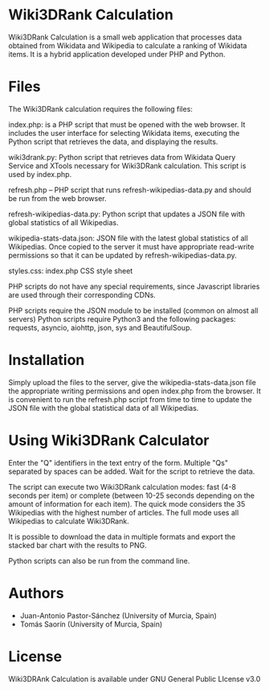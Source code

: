 # Wiki3DRank Calculation

Wiki3DRank Calculation is a small web application that processes data obtained from Wikidata and Wikipedia to calculate a ranking of Wikidata items. It is a hybrid application developed under PHP and Python.

Files
=====

The Wiki3DRank calculation requires the following files:

index.php: is a PHP script that must be opened with the web browser. It includes the user interface for selecting Wikidata items, executing the Python script that retrieves the data, and displaying the results.

wiki3drank.py: Python script that retrieves data from Wikidata Query Service and XTools necessary for Wiki3DRank calculation. This script is used by index.php.

refresh.php – PHP script that runs refresh-wikipedias-data.py and should be run from the web browser.

refresh-wikipedias-data.py: Python script that updates a JSON file with global statistics of all Wikipedias.

wikipedia-stats-data.json: JSON file with the latest global statistics of all Wikipedias. Once copied to the server it must have appropriate read-write permissions so that it can be updated by refresh-wikipedias-data.py.

styles.css: index.php CSS style sheet

PHP scripts do not have any special requirements, since Javascript libraries are used through their corresponding CDNs.

PHP scripts require the JSON module to be installed (common on almost all servers) Python scripts require Python3 and the following packages: requests, asyncio, aiohttp, json, sys and BeautifulSoup.



Installation
============
Simply upload the files to the server, give the wikipedia-stats-data.json file the appropriate writing permissions and open index.php from the browser. It is convenient to run the refresh.php script from time to time to update the JSON file with the global statistical data of all Wikipedias.



Using Wiki3DRank Calculator
===========================
Enter the "Q" identifiers in the text entry of the form. Multiple "Qs" separated by spaces can be added. Wait for the script to retrieve the data.

The script can execute two Wiki3DRank calculation modes: fast (4-8 seconds per item) or complete (between 10-25 seconds depending on the amount of information for each item). The quick mode considers the 35 Wikipedias with the highest number of articles. The full mode uses all Wikipedias to calculate Wiki3DRank.

It is possible to download the data in multiple formats and export the stacked bar chart with the results to PNG.

Python scripts can also be run from the command line.


Authors
=======
* Juan-Antonio Pastor-Sánchez (University of Murcia, Spain)
* Tomás Saorín (University of Murcia, Spain)

License
=======
Wiki3DRAnk Calculation is available under GNU General Public LIcense v3.0
